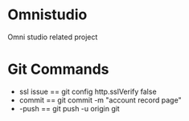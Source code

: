 # Omnistudio
Omni studio related project
# Git Commands
- ssl issue == git config http.sslVerify false
- commit == git commit -m "account record page"
- -push == git push -u origin <branchname>git  
